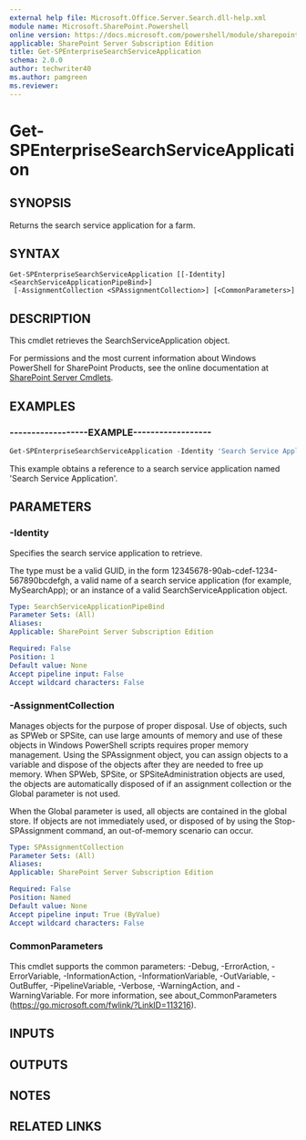 ```yaml
---
external help file: Microsoft.Office.Server.Search.dll-help.xml
module name: Microsoft.SharePoint.Powershell
online version: https://docs.microsoft.com/powershell/module/sharepoint-server/get-spenterprisesearchserviceapplication
applicable: SharePoint Server Subscription Edition
title: Get-SPEnterpriseSearchServiceApplication
schema: 2.0.0
author: techwriter40
ms.author: pamgreen
ms.reviewer:
---
```


# Get-SPEnterpriseSearchServiceApplication

## SYNOPSIS
Returns the search service application for a farm.

## SYNTAX

```
Get-SPEnterpriseSearchServiceApplication [[-Identity] <SearchServiceApplicationPipeBind>]
 [-AssignmentCollection <SPAssignmentCollection>] [<CommonParameters>]
```

## DESCRIPTION
This cmdlet retrieves the SearchServiceApplication object.

For permissions and the most current information about Windows PowerShell for SharePoint Products, see the online documentation at [SharePoint Server Cmdlets](https://docs.microsoft.com/powershell/sharepoint/sharepoint-server/sharepoint-server-cmdlets).

## EXAMPLES

### ------------------EXAMPLE------------------ 
```powershell
Get-SPEnterpriseSearchServiceApplication -Identity 'Search Service Application'
```

This example obtains a reference to a search service application named 'Search Service Application'.

## PARAMETERS

### -Identity
Specifies the search service application to retrieve.

The type must be a valid GUID, in the form 12345678-90ab-cdef-1234-567890bcdefgh, a valid name of a search service application (for example, MySearchApp); or an instance of a valid SearchServiceApplication object.

```yaml
Type: SearchServiceApplicationPipeBind
Parameter Sets: (All)
Aliases: 
Applicable: SharePoint Server Subscription Edition

Required: False
Position: 1
Default value: None
Accept pipeline input: False
Accept wildcard characters: False
```

### -AssignmentCollection
Manages objects for the purpose of proper disposal. Use of objects, such as SPWeb or SPSite, can use large amounts of memory and use of these objects in Windows PowerShell scripts requires proper memory management. Using the SPAssignment object, you can assign objects to a variable and dispose of the objects after they are needed to free up memory. When SPWeb, SPSite, or SPSiteAdministration objects are used, the objects are automatically disposed of if an assignment collection or the Global parameter is not used.

When the Global parameter is used, all objects are contained in the global store. If objects are not immediately used, or disposed of by using the Stop-SPAssignment command, an out-of-memory scenario can occur.

```yaml
Type: SPAssignmentCollection
Parameter Sets: (All)
Aliases: 
Applicable: SharePoint Server Subscription Edition

Required: False
Position: Named
Default value: None
Accept pipeline input: True (ByValue)
Accept wildcard characters: False
```

### CommonParameters
This cmdlet supports the common parameters: -Debug, -ErrorAction, -ErrorVariable, -InformationAction, -InformationVariable, -OutVariable, -OutBuffer, -PipelineVariable, -Verbose, -WarningAction, and -WarningVariable. For more information, see about_CommonParameters (https://go.microsoft.com/fwlink/?LinkID=113216).

## INPUTS

## OUTPUTS

## NOTES

## RELATED LINKS


